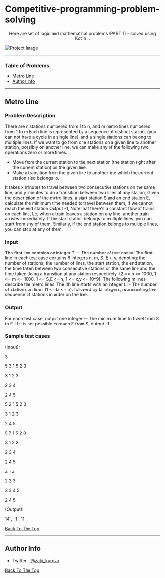 
# Competitive-programming-problem-solving

<p align="center">
Here are set of logic and mathematical problems (PART 1) - solved using Kotlin ..


![Project Image](https://logos-download.com/wp-content/uploads/2016/10/Kotlin_logo_wordmark.png)

---

### Table of Problems

- [Metro Line](#metro-line)
- [Author Info](#author-info)

---

## Metro Line

###    Problem Description

There are n stations numbered from 1 to n, and m metro lines numbered from 1 to m Each line is represented by a sequence of distinct station,
(you can not have a cycle in a single line), and a single stations can belong to multiple lines.
If we want to go from one stations on a given line to another station, possibly on another line, we can make any of the following two operations zero or more times:

-	Move from the current station to the next station (the station right after the current station) on the given line.
-	Make a transition from the given line to another line which the current station also belongs to.

It takes x minutes to travel between two consecutive stations on the same line, and y minutes to do a transition between two lines at any station,
Given the description of the metro lines, a start station S and an end station E,
calculate the minimum time needed to travel between them, If we cannot reach the end station Output -1,
Note that there's a constant flow of trains on each line, Le, when a train leaves a station on any line, another train arrives immediately. If the start station belongs to multiple lines, you can start from any of them. Similarly, if the end station belongs to multiple lines, you can stop at any of them.

###    Input

The first line contains an integer T — The number of test cases.
The first line in each test case contains 6 integers n, m, S. E x, y, denoting:
the number of stations, the number of lines, the start station, the end station, the time taken between two consecutive stations on the 
same line and the time taken doing a transition at any station respectively.
(2 <= n <= 1000, 1 <= m <= 1000, 1 <= S,E <= n, 1 <= x,y <= 10^9).
The following m lines describe the metro lines.
The ith line starts with an integer Li - The number of stations on line i (1 <= Li <= n).
followed by Li integers, representing the sequence of stations in order on the line.

###    Output

For each test case, output one integer — The minimum time to travel from S to E.
If it is not possible to reach E from S, output -1.

###    Sample test cases

(Input):

3

5 3 1 5 2 3

3 1 2 3

2 3 4

2 4 5

5 2 1 5 2 3

3 1 2 3

2 4 5

5 7 1 5 2 3

3 1 2 3

2 3 4

2 4 5

2 1 2

2 2 3

3 3 4 5

2 4 5

(Output):

14 , -1 , 11

[Back To The Top](#competitive-programming-problem-solving)

---

## Author Info

- Twitter - [@zaki_kurdya](https://twitter.com/zaki_kurdya)

[Back To The Top](#competitive-programming-problem-solving)
